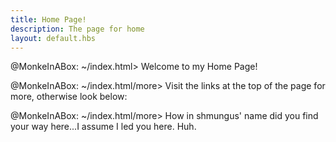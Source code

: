 ```yaml
---
title: Home Page!
description: The page for home
layout: default.hbs
---
```


@MonkeInABox: ~/index.html> Welcome to my Home Page!

@MonkeInABox: ~/index.html/more> Visit the links at the top of the page for more, otherwise look below:

@MonkeInABox: ~/index.html/more> How in shmungus' name did you find your way here...I assume I led you here. Huh.

